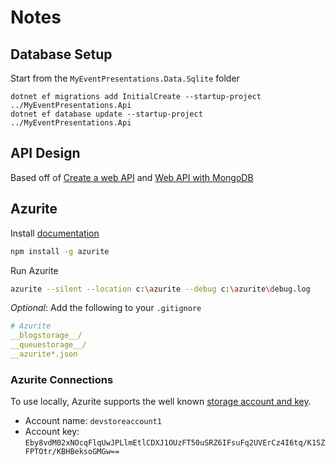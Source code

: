 # Notes

## Database Setup

Start from the `MyEventPresentations.Data.Sqlite` folder

``` 
dotnet ef migrations add InitialCreate --startup-project ../MyEventPresentations.Api
dotnet ef database update --startup-project ../MyEventPresentations.Api
```

## API Design

Based off of [Create a web API](https://docs.microsoft.com/en-us/aspnet/core/tutorials/first-web-api) and [Web API with MongoDB](https://docs.microsoft.com/en-us/aspnet/core/tutorials/first-mongo-app)

## Azurite

Install [documentation](https://docs.microsoft.com/en-us/azure/storage/common/storage-use-azurite)

```bash
npm install -g azurite
```

Run Azurite

```bash
azurite --silent --location c:\azurite --debug c:\azurite\debug.log
```

*Optional*: Add the following to your `.gitignore`

```yaml
# Azurite
__blogstorage__/
__queuestorage__/
__azurite*.json
```

### Azurite Connections

To use locally, Azurite supports the well known [storage account and key](https://docs.microsoft.com/en-us/azure/storage/common/storage-use-azurite?toc=/azure/storage/blobs/toc.json#authorization-for-tools-and-sdks).

* Account name: `devstoreaccount1`
* Account key: `Eby8vdM02xNOcqFlqUwJPLlmEtlCDXJ1OUzFT50uSRZ6IFsuFq2UVErCz4I6tq/K1SZFPTOtr/KBHBeksoGMGw==`
